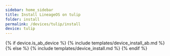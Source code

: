 ```yaml
---
sidebar: home_sidebar
title: Install LineageOS on tulip
folder: install
permalink: /devices/tulip/install
device: tulip
---
```

{% if device.is_ab_device %}
{% include templates/device_install_ab.md %}
{% else %}
{% include templates/device_install.md %}
{% endif %}
